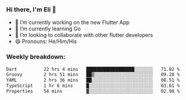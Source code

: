 ### Hi there, I'm Eli 👋
- 🔭 I’m currently working on the new Flutter App
- 🌱 I’m currently learning Go
- 🦄 I’m looking to collaborate with other flutter developers
- 😄 Pronouns: He/Him/His

### Weekly breakdown:
<!--START_SECTION:waka-->

```txt
Dart          22 hrs 4 mins   ██████████████████░░░░░░░   71.82 %
Groovy        2 hrs 51 mins   ██▒░░░░░░░░░░░░░░░░░░░░░░   09.28 %
YAML          2 hrs 36 mins   ██░░░░░░░░░░░░░░░░░░░░░░░   08.51 %
TypeScript    1 hr 6 mins     █░░░░░░░░░░░░░░░░░░░░░░░░   03.61 %
Properties    54 mins         ▓░░░░░░░░░░░░░░░░░░░░░░░░   02.98 %
```

<!--END_SECTION:waka-->
